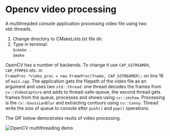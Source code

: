# Opencv video processing
A multihreaded console application processing video file using two std::threads.

1. Change directory to CMakeLists.txt file dir. 
2. Type in terminal:<br>
``$cmake .``<br>
``$make``

OpenCV has a number of backends. To change it use ``CAP_GSTREAMER``, ``CAP_FFMPEG`` etc. in <br>``FrameProc *video_proc = new FrameProc(fname, CAP_GSTREAMER);`` on line 16 of ``main.cpp``. The application gets the filepath of the video file as an argument and uses two ``std::thread``: one thread decodes the frames from ``cv::VideoCapture`` and adds to thread-safe-queue, the second thread gets frames from the queue, processes and shows using ``cv::imshow``. Processing is the ``cv::GaussianBlur`` and extracting contours using ``cv::Canny``. Thread write the size of queue to console after ``push()`` and ``pop()`` operations.


The GIF below demostrates reults of video processing.

![OpenCV multithreading demo](https://github.com/integra-dev/opencv-video-sketch/blob/master/gif/opencv-sketch.gif)
